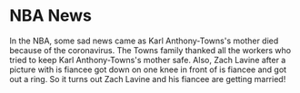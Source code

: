 # NBA News

In the NBA, some sad news came as Karl Anthony-Towns's mother died because of the coronavirus.  The Towns family thanked all the workers who tried to keep Karl Anthony-Towns's mother safe.
Also, Zach Lavine after a picture with is fiancee got down on one knee in front of is fiancee and got out a ring. 
So it turns out Zach Lavine and his fiancee are getting married!
